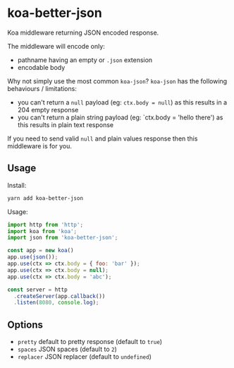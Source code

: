 # koa-better-json

Koa middleware returning JSON encoded response.

The middleware will encode only:
- pathname having an empty or `.json` extension
- encodable body

Why not simply use the most common `koa-json`?
`koa-json` has the following behaviours / limitations:
- you can't return a `null` payload (eg: `ctx.body = null`) as this results in a 204 empty response
- you can't return a plain string payload (eg: `ctx.body = 'hello there') as this results in plain text response

If you need to send valid `null` and plain values response then this middleware is for you.

## Usage

Install:
```sh
yarn add koa-better-json
```

Usage:
```js
import http from 'http';
import koa from 'koa';
import json from 'koa-better-json';

const app = new koa()
app.use(json());
app.use(ctx => ctx.body = { foo: 'bar' });
app.use(ctx => ctx.body = null);
app.use(ctx => ctx.body = 'abc');

const server = http
  .createServer(app.callback())
  .listen(8080, console.log);
```

## Options
- `pretty` default to pretty response (default to `true`)
- `spaces` JSON spaces (default to `2`)
- `replacer` JSON replacer (default to `undefined`)